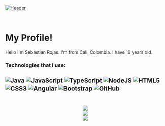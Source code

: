 
[![Header](https://static.wixstatic.com/media/669128_ec1c7a78e9694aec8a07c2e48b292ae1~mv2.gif)]()

&nbsp;

# My Profile!

Hello I'm Sebastian Rojas. I'm from Cali, Colombia. I have 16 years old.

<b><h3>Technologies that I use:<h3/><b/>
![Java](https://img.shields.io/badge/Java-ED8B00?style=for-the-badge&logo=java&logoColor=white)
![JavaScript](https://img.shields.io/badge/JavaScript-F7DF1E?style=for-the-badge&logo=javascript&logoColor=black)
![TypeScript](https://img.shields.io/badge/TypeScript-007ACC?style=for-the-badge&logo=typescript&logoColor=white)
![NodeJS](https://img.shields.io/badge/Node.js-43853D?style=for-the-badge&logo=node.js&logoColor=white)
![HTML5](https://img.shields.io/badge/HTML5-E34F26?style=for-the-badge&logo=html5&logoColor=white)
![CSS3](https://img.shields.io/badge/CSS3-1572B6?style=for-the-badge&logo=css3&logoColor=white)
![Angular](https://img.shields.io/badge/Angular-DD0031?style=for-the-badge&logo=angular&logoColor=white)
![Bootstrap](https://img.shields.io/badge/Bootstrap-563D7C?style=for-the-badge&logo=bootstrap&logoColor=white)
![GitHub](https://img.shields.io/badge/GitHub-100000?style=for-the-badge&logo=github&logoColor=white)


<br/>
<div align="center"><img align="center" src="https://github-readme-stats.vercel.app/api?username=MrYeibis&hide_border=true&show_icons=true&theme=gotham"/></div>
<div align="center"><img align="center" src="http://github-readme-streak-stats.herokuapp.com?user=MrYeibis&theme=gotham&hide_border=true&date_format=j%20M%5B%20Y%5D"/></div>
<div align="center"><img align="center" src="https://github-readme-stats.vercel.app/api/top-langs/?username=MrYeibis&hide_border=true&layout=compact&show_icons=true&theme=gotham"/></div>
<br/>
